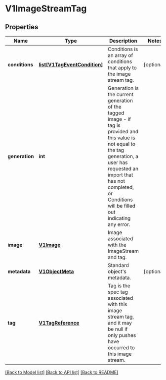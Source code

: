 # V1ImageStreamTag

## Properties
Name | Type | Description | Notes
------------ | ------------- | ------------- | -------------
**conditions** | [**list[V1TagEventCondition]**](V1TagEventCondition.md) | Conditions is an array of conditions that apply to the image stream tag. | [optional] 
**generation** | **int** | Generation is the current generation of the tagged image - if tag is provided and this value is not equal to the tag generation, a user has requested an import that has not completed, or Conditions will be filled out indicating any error. | 
**image** | [**V1Image**](V1Image.md) | Image associated with the ImageStream and tag. | 
**metadata** | [**V1ObjectMeta**](V1ObjectMeta.md) | Standard object&#39;s metadata. | [optional] 
**tag** | [**V1TagReference**](V1TagReference.md) | Tag is the spec tag associated with this image stream tag, and it may be null if only pushes have occurred to this image stream. | 

[[Back to Model list]](../README.md#documentation-for-models) [[Back to API list]](../README.md#documentation-for-api-endpoints) [[Back to README]](../README.md)


